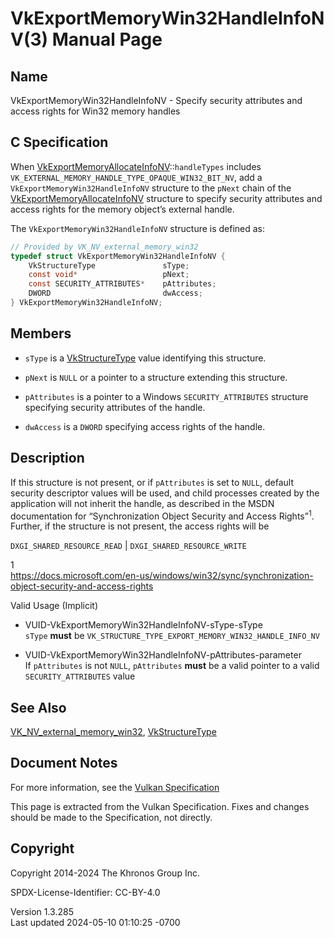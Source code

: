# VkExportMemoryWin32HandleInfoNV(3) Manual Page

## Name

VkExportMemoryWin32HandleInfoNV - Specify security attributes and access
rights for Win32 memory handles



## <a href="#_c_specification" class="anchor"></a>C Specification

When
[VkExportMemoryAllocateInfoNV](https://registry.khronos.org/vulkan/specs/1.3-extensions/man/html/VkExportMemoryAllocateInfoNV.html)::`handleTypes`
includes `VK_EXTERNAL_MEMORY_HANDLE_TYPE_OPAQUE_WIN32_BIT_NV`, add a
`VkExportMemoryWin32HandleInfoNV` structure to the `pNext` chain of the
[VkExportMemoryAllocateInfoNV](https://registry.khronos.org/vulkan/specs/1.3-extensions/man/html/VkExportMemoryAllocateInfoNV.html)
structure to specify security attributes and access rights for the
memory object’s external handle.

The `VkExportMemoryWin32HandleInfoNV` structure is defined as:

``` c
// Provided by VK_NV_external_memory_win32
typedef struct VkExportMemoryWin32HandleInfoNV {
    VkStructureType               sType;
    const void*                   pNext;
    const SECURITY_ATTRIBUTES*    pAttributes;
    DWORD                         dwAccess;
} VkExportMemoryWin32HandleInfoNV;
```

## <a href="#_members" class="anchor"></a>Members

- `sType` is a [VkStructureType](https://registry.khronos.org/vulkan/specs/1.3-extensions/man/html/VkStructureType.html) value identifying
  this structure.

- `pNext` is `NULL` or a pointer to a structure extending this
  structure.

- `pAttributes` is a pointer to a Windows `SECURITY_ATTRIBUTES`
  structure specifying security attributes of the handle.

- `dwAccess` is a `DWORD` specifying access rights of the handle.

## <a href="#_description" class="anchor"></a>Description

If this structure is not present, or if `pAttributes` is set to `NULL`,
default security descriptor values will be used, and child processes
created by the application will not inherit the handle, as described in
the MSDN documentation for “Synchronization Object Security and Access
Rights”<sup>1</sup>. Further, if the structure is not present, the
access rights will be

`DXGI_SHARED_RESOURCE_READ` \| `DXGI_SHARED_RESOURCE_WRITE`

1  
<a
href="https://docs.microsoft.com/en-us/windows/win32/sync/synchronization-object-security-and-access-rights"
class="bare">https://docs.microsoft.com/en-us/windows/win32/sync/synchronization-object-security-and-access-rights</a>

Valid Usage (Implicit)

- <a href="#VUID-VkExportMemoryWin32HandleInfoNV-sType-sType"
  id="VUID-VkExportMemoryWin32HandleInfoNV-sType-sType"></a>
  VUID-VkExportMemoryWin32HandleInfoNV-sType-sType  
  `sType` **must** be
  `VK_STRUCTURE_TYPE_EXPORT_MEMORY_WIN32_HANDLE_INFO_NV`

- <a href="#VUID-VkExportMemoryWin32HandleInfoNV-pAttributes-parameter"
  id="VUID-VkExportMemoryWin32HandleInfoNV-pAttributes-parameter"></a>
  VUID-VkExportMemoryWin32HandleInfoNV-pAttributes-parameter  
  If `pAttributes` is not `NULL`, `pAttributes` **must** be a valid
  pointer to a valid `SECURITY_ATTRIBUTES` value

## <a href="#_see_also" class="anchor"></a>See Also

[VK_NV_external_memory_win32](https://registry.khronos.org/vulkan/specs/1.3-extensions/man/html/VK_NV_external_memory_win32.html),
[VkStructureType](https://registry.khronos.org/vulkan/specs/1.3-extensions/man/html/VkStructureType.html)

## <a href="#_document_notes" class="anchor"></a>Document Notes

For more information, see the <a
href="https://registry.khronos.org/vulkan/specs/1.3-extensions/html/vkspec.html#VkExportMemoryWin32HandleInfoNV"
target="_blank" rel="noopener">Vulkan Specification</a>

This page is extracted from the Vulkan Specification. Fixes and changes
should be made to the Specification, not directly.

## <a href="#_copyright" class="anchor"></a>Copyright

Copyright 2014-2024 The Khronos Group Inc.

SPDX-License-Identifier: CC-BY-4.0

Version 1.3.285  
Last updated 2024-05-10 01:10:25 -0700
